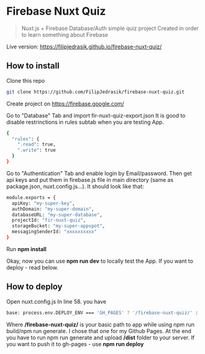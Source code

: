 # Firebase Nuxt Quiz

> Nuxt.js + Firebase Database/Auth simple quiz project
> Created in order to learn something about Firebase

Live version: https://filipjedrasik.github.io/firebase-nuxt-quiz/

## How to install
Clone this repo
``` bash
git clone https://github.com/FilipJedrasik/firebase-nuxt-quiz.git
```
Create project on 
https://firebase.google.com/ <br>

Go to "Database" Tab and import fir-nuxt-quiz-export.json
It is good to disable restrinctions in rules subtab when you are testing App.
``` bash
{
  "rules": {
    ".read": true,
    ".write": true
  }
}
```

Go to "Authentication" Tab and enable login by Email/password. Then get api keys and put them in firebase.js file in main directory (same as package.json, nuxt.config.js...). 
It should look like that:
``` bash
module.exports = {
  apiKey: "my-super-key",
  authDomain: "my-super-domain",
  databaseURL: "my-super-database",
  projectId: "fir-nuxt-quiz",
  storageBucket: "my-super-appspot",
  messagingSenderId: "xxxxxxxxxx"
}
```

Run <b>npm install</b>

Okay, now you can use <b>npm run dev</b> to locally test the App. If you want to deploy - read below.

## How to deploy
Open nuxt.config.js
In line 58. you have
``` bash
base: process.env.DEPLOY_ENV === 'GH_PAGES' ? '/firebase-nuxt-quiz/' : '/'
```
Where <b>/firebase-nuxt-quiz/</b> is your basic path to app while using npm run build/npm run generate.
I chose that one for my Github Pages. At the end you have to run npm run generate and upload <b>/dist</b> folder to your server. If you want to push it to gh-pages - use <b>npm run deploy</b>
